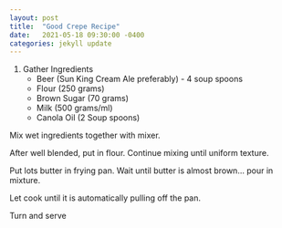 ```yaml
---
layout: post
title:  "Good Crepe Recipe"
date:   2021-05-18 09:30:00 -0400
categories: jekyll update
---
```


1. Gather Ingredients
   - Beer (Sun King Cream Ale preferably) - 4 soup spoons
   - Flour (250 grams)
   - Brown Sugar (70 grams)
   - Milk (500 grams/ml)
   - Canola Oil (2 Soup spoons)

Mix wet ingredients together with mixer.

After well blended, put in flour.  Continue mixing until uniform texture.

Put lots butter in frying pan.  Wait until butter is almost brown... pour in mixture.

Let cook until it is automatically pulling off the pan.

Turn and serve
